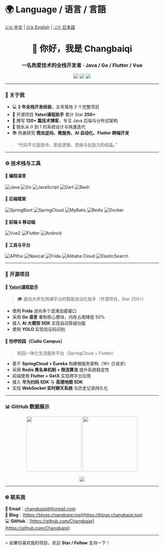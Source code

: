 <!-- 你的 GitHub 主页 README.md -->
# 🌍 Language / 语言 / 言語

[🇨🇳 中文](./README.zh.md) | [🇬🇧 English](./README.en.md) | [🇯🇵 日本語](./README.jp.md)

<h1 align="center">👋 你好，我是 Changbaiqi</h1>
<h3 align="center">一名热爱技术的全栈开发者 · Java / Go / Flutter / Vue</h3>

<p align="center">
  <a href="mailto:changbaiqi@foxmail.com"><img src="https://img.shields.io/badge/Email-changbaiqi%40foxmail.com-blue?logo=gmail&logoColor=white" /></a>
  <a href="https://blogs.changbaiqi.top"><img src="https://img.shields.io/badge/Blog-Blogs.changbaiqi.top-brightgreen?logo=wordpress" /></a>
  <a href="https://github.com/Changbaiqi"><img src="https://img.shields.io/github/followers/Changbaiqi?label=GitHub%20Followers&style=social" /></a>
</p>

---

### 🧠 关于我

- 💻 **2 年全栈开发经验**，主导落地 2 个完整项目  
- 🌟 开源项目 **Yatori课程助手** 累计 Star **250+**  
- 🧩 撰写 **120+ 篇技术博客**，专注 Java 后端与分布式架构  
- 🚀 擅长从 0 到 1 的系统设计与快速迭代  
- 📚 热衷研究 **爬虫逆向、微服务、AI 自动化、Flutter 跨端开发**

> “代码不仅是指令，更是逻辑、思维与创造力的结晶。”

---

### ⚙️ 技术栈与工具

#### 💬 编程语言
![Java](https://img.shields.io/badge/Java-orange?logo=openjdk)
![Go](https://img.shields.io/badge/Go-blue?logo=go)
![JavaScript](https://img.shields.io/badge/JavaScript-yellow?logo=javascript)
![Dart](https://img.shields.io/badge/Dart-0175C2?logo=dart)
![Bash](https://img.shields.io/badge/Shell-121011?logo=gnu-bash)

#### 🧩 后端框架
![SpringBoot](https://img.shields.io/badge/SpringBoot-6DB33F?logo=springboot)
![SpringCloud](https://img.shields.io/badge/SpringCloud-6DB33F?logo=spring)
![MyBatis](https://img.shields.io/badge/MyBatis-000000?logo=databricks)
![Redis](https://img.shields.io/badge/Redis-DC382D?logo=redis)
![Docker](https://img.shields.io/badge/Docker-2496ED?logo=docker)

#### 🎨 前端 & 移动端
![Vue2](https://img.shields.io/badge/Vue2-4FC08D?logo=vue.js)
![Flutter](https://img.shields.io/badge/Flutter-02569B?logo=flutter)
![Android](https://img.shields.io/badge/Android-3DDC84?logo=android)

#### 🧰 工具与平台
![APIfox](https://img.shields.io/badge/APIfox-FF6A00?logo=swagger)
![Navicat](https://img.shields.io/badge/Navicat-13B5EC?logo=databricks)
![Frida](https://img.shields.io/badge/Frida-FF5733)
![Alibaba Cloud](https://img.shields.io/badge/AlibabaCloud-FF6A00?logo=alibabacloud)
![ElasticSearch](https://img.shields.io/badge/ElasticSearch-005571?logo=elasticsearch)

---

### 🚀 开源项目

#### 🧠 [Yatori课程助手](https://github.com/yatori-dev)
> 🎓 面向大学生网课平台的智能自动化助手（开源项目，Star 250+）

- 使用 **Frida** 逆向多个混淆加密接口  
- 采用 **Go 语言** 重构核心模块，内存占用降低 50%  
- 接入 **AI 大模型 SDK** 实现自动答疑功能  
- 使用 **YOLO** 实现验证码识别

#### 📱 恰啰校园（Ciallo Campus）
> 校园一体化生活服务平台（SpringCloud + Flutter）

- 基于 **SpringCloud + Eureka** 构建微服务架构（1K+ 日请求）  
- 采用 **Redis 黑名单机制 + 限流算法** 提升系统稳定性  
- 前端使用 **Flutter + GetX** 实现跨平台应用  
- 接入 **华为扫码 SDK** 与 **高德地图 SDK**  
- 实现 **WebSocket 实时聊天系统** 与历史记录持久化  

---

### 📊 GitHub 数据展示

<p align="center">
  <img height="180em" src="https://github-readme-stats.vercel.app/api?username=Changbaiqi&show_icons=true&theme=tokyonight&hide_border=true" />
  <img height="180em" src="https://github-readme-stats.vercel.app/api/top-langs/?username=Changbaiqi&layout=compact&theme=tokyonight&hide_border=true" />
</p>

<p align="center">
  <img src="https://github-readme-activity-graph.vercel.app/graph?username=Changbaiqi&theme=tokyo-night&hide_border=true" />
</p>

---

### 🌐 联系我

📧 **Email**：changbaiqi@foxmail.com  
📰 **Blog**：[https://blogs.changbaiqi.top](https://blogs.changbaiqi.top)  
💻 **GitHub**：[https://github.com/Changbaiqi](https://github.com/Changbaiqi)

---

⭐️ 如果你喜欢我的项目，欢迎 **Star / Follow** 支持一下！
